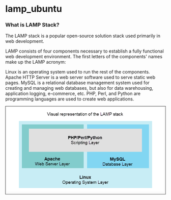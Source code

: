 # lamp_ubuntu
### What is LAMP Stack?
The LAMP stack is a popular open-source solution stack used primarily in web development.

LAMP consists of four components necessary to establish a fully functional web development environment. The first letters of the components' names make up the LAMP acronym:

Linux is an operating system used to run the rest of the components.
Apache HTTP Server is a web server software used to serve static web pages.
MySQL is a relational database management system used for creating and managing web databases, but also for data warehousing, application logging, e-commerce, etc.
PHP, Perl, and Python are programming languages are used to create web applications.

![tcp](/lamp.png)